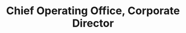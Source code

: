 ---
name: Mohan Balachandran
title: Chief Operating Office, Corporate Director
twitter: mohan2020
linkedin: mohanbalachandran
1bgpic: /images/bg/photo1.jpg
pic: /images/team/mohan.jpg
text: >
  Mohan is a Corporate Director at Penn Medicine. He directs the Way To Health team at the Penn Medicine Center for Health Care Innovation and the Center for Health Incentives and Behavioral Economics. Mohan is an engineer by training, passionate about healthcare, data and technology and had founded and grown multiple companies. <br><br>Mohan Balachandran is a passionate problem solver, with close to 25 years of experience in all aspects of building, growing and sustaining a business. An entrepreneur at heart, he has dedicated the past decade of his life to the technological challenges facing the health care industry. He most recently co-founded [Datica (formerly Catalyze)](https://datica.com) to address the two biggest hurdles to innovation in health care−namely, cloud regulatory compliance, and data interoperability. Before founding Datica, he launched Share.md, a physician communication company, and mthSense, a Summer 2012 YCombinator mobile advertising company. <br><br> Before this entrepreneurial streak, Mohan was an early employee at Net.Orange (acquired by Nant Health), developing partnerships with a roster of high profile clients, such as US Oncology, Ascension Health, and Kaiser Permanente. Mohan began his U.S. career in the supply chain and master data management fields at i2 Technologies (acquired by JDA). During his tenure at i2, he successfully grew the company's client base to include a number of Fortune 100 companies, ultimately achieving the role of Vice President of Sales and Marketing for the Consumer Products vertical. <br><br>Mohan leads the Way To Health team and is responsible for all aspects of product, finance and sales.  He has a bachelor's degree from the Indian Institute of Technology, Bombay and two master's degrees from the University of Pennsylvania.
group: Leadership
publications:
  listing:
    - title: Key Insights on Launching a Nudge Unit within a Health Care System
      URL: https://catalyst.nejm.org/doi/full/10.1056/CAT.19.0668
    - title: Remote Monitoring of Patients with Covid-19 - Design, implementation, and outcomes of the first 3,000 patients in COVID Watch
      URL: https://catalyst.nejm.org/doi/full/10.1056/CAT.20.0342
    - title: Association between behavioral phenotypes and response to a physical activity intervention using gamification and social incentives - Secondary analysis of the STEP UP randomized clinical trial
      URL: https://journals.plos.org/plosone/article?id=10.1371/journal.pone.0239288 
    - title: How Penn Medicine Reimagined Breast Reconstruction, Shifting the Balance of Postoperative Care from Clinic to Home
      URL: https://catalyst.nejm.org/doi/full/10.1056/CAT.20.0528?query=CON&cid=DM111575_Catalyst_Non_Subscriber&bid=390918008
---